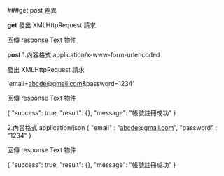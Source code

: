 ###get post 差異

**get**
發出 XMLHttpRequest 請求

回傳 response Text 物件


**post**
1.內容格式 application/x-www-form-urlencoded

發出 XMLHttpRequest 請求

'email=abcde@gmail.com&password=1234'

回傳 response Text 物件

{
  "success": true,
  "result": {},
  "message": "帳號註冊成功"
}


2.內容格式 application/json
{
  "email" : "abcde@gmail.com",
  "password" : "1234"
}

回傳 response Text 物件

{
  "success": true,
  "result": {},
  "message": "帳號註冊成功"
}